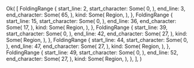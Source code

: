 Ok(
    [
        FoldingRange {
            start_line: 2,
            start_character: Some(
                0,
            ),
            end_line: 3,
            end_character: Some(
                65,
            ),
            kind: Some(
                Region,
            ),
        },
        FoldingRange {
            start_line: 15,
            start_character: Some(
                0,
            ),
            end_line: 36,
            end_character: Some(
                17,
            ),
            kind: Some(
                Region,
            ),
        },
        FoldingRange {
            start_line: 39,
            start_character: Some(
                0,
            ),
            end_line: 42,
            end_character: Some(
                27,
            ),
            kind: Some(
                Region,
            ),
        },
        FoldingRange {
            start_line: 44,
            start_character: Some(
                0,
            ),
            end_line: 47,
            end_character: Some(
                27,
            ),
            kind: Some(
                Region,
            ),
        },
        FoldingRange {
            start_line: 49,
            start_character: Some(
                0,
            ),
            end_line: 52,
            end_character: Some(
                27,
            ),
            kind: Some(
                Region,
            ),
        },
    ],
)